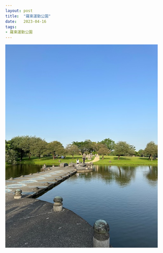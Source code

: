 ```yaml
---
layout: post
title:  "羅東運動公園"
date:   2023-04-16
tags:
- 羅東運動公園
---
```

![羅東運動公園](/media/2023-04-16-羅東運動公園.jpeg)